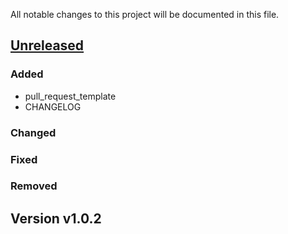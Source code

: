 All notable changes to this project will be documented in this file.


## [Unreleased](https://github.com/hoitek-go/gorm-migrator)

### Added
- pull_request_template
- CHANGELOG

### Changed

### Fixed

### Removed

## Version v1.0.2
